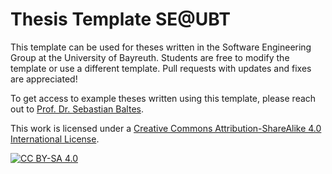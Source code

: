 # Thesis Template SE@UBT

This template can be used for theses written in the Software Engineering Group at the University of Bayreuth.
Students are free to modify the template or use a different template.
Pull requests with updates and fixes are appreciated!

To get access to example theses written using this template, please reach out to [Prof. Dr. Sebastian Baltes](https://www.se.uni-bayreuth.de/en/people/index.html).

This work is licensed under a
[Creative Commons Attribution-ShareAlike 4.0 International License][cc-by-sa].

[![CC BY-SA 4.0][cc-by-sa-image]][cc-by-sa]

[cc-by-sa]: http://creativecommons.org/licenses/by-sa/4.0/
[cc-by-sa-image]: https://licensebuttons.net/l/by-sa/4.0/88x31.png
